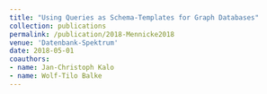 ```yaml
---
title: "Using Queries as Schema-Templates for Graph Databases"
collection: publications
permalink: /publication/2018-Mennicke2018
venue: 'Datenbank-Spektrum'
date: 2018-05-01
coauthors:
- name: Jan-Christoph Kalo
- name: Wolf-Tilo Balke
---
```

